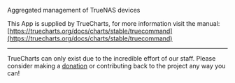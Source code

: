 Aggregated management of TrueNAS devices

This App is supplied by TrueCharts, for more information visit the manual: [https://truecharts.org/docs/charts/stable/truecommand](https://truecharts.org/docs/charts/stable/truecommand)

---

TrueCharts can only exist due to the incredible effort of our staff.
Please consider making a [donation](https://truecharts.org/docs/about/sponsor) or contributing back to the project any way you can!
